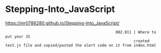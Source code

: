 # Stepping-Into_JavaScript
https://mr0786280.github.io/Stepping-Into_JavaScript/

                                                     002.011 | Where to put your JS
                                                             created test.js file and copied/pasted the alert code on it from index.html
